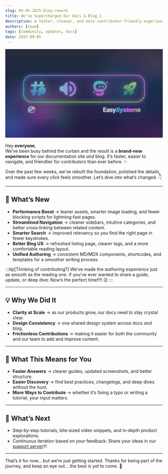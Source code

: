 ```yaml
---
slug: 09-05-2025-blog-rework
title: We’ve Supercharged Our Docs & Blog 🚀
description: A faster, cleaner, and more contributor-friendly experience is here.
authors: [team]
tags: [community, updates, docs]
date: 2025-09-05
---
```


![EasySystems V2 Server Banner](../../static/img/easysystems_v2_banner.png)

Hey **everyone**,  
We’ve been busy behind the curtain and the result is a **brand‑new experience** for our documentation site *and* blog.
It’s faster, easier to navigate, and friendlier for contributors than ever before. ✨

<!-- truncate -->

Over the past few weeks, we’ve rebuilt the foundation, polished the details, and made sure every click feels smoother. Let’s dive into what’s changed. 👇

---

## 🚀 What’s New
- **Performance Boost** → leaner assets, smarter image loading, and fewer blocking scripts for lightning‑fast pages.
- **Streamlined Navigation** → cleaner sidebars, intuitive categories, and better cross‑linking between related content.
- **Smarter Search** → improved relevancy so you find the right page in fewer keystrokes.
- **Better Blog UX** → refreshed listing page, clearer tags, and a more comfortable reading layout.
- **Unified Authoring** → consistent MD/MDX components, shortcodes, and templates for a smoother writing process.

:::tip[Thinking of contributing?]
We’ve made the *authoring experience* just as smooth as the reading one.
If you’ve ever wanted to share a guide, update, or deep dive: Now’s the perfect time!!!! 😉
:::

---

## 💡 Why We Did It
- **Clarity at Scale** → as our products grow, our docs need to stay crystal clear.
- **Design Consistency** → one shared design system across docs *and* blog.
- **Frictionless Contributions** → making it easier for both the community and our team to add and improve content.

---

## 🎯 What This Means for You
- **Faster Answers** → clearer guides, updated screenshots, and better structure.
- **Easier Discovery** → find best practices, changelogs, and deep dives without the hunt.
- **More Ways to Contribute** → whether it’s fixing a typo or writing a tutorial, your input matters.

---

## 🔮 What’s Next
- Step‑by‑step tutorials, bite‑sized video snippets, and in‑depth product explorations.
- Continuous iteration based on *your* feedback: Share your ideas in our [support server](https://ezsys.link/support)!!!

---

That’s it for now... but we’re just getting started.
Thanks for being part of the journey, and keep an eye out… the best is yet to come. 👀
